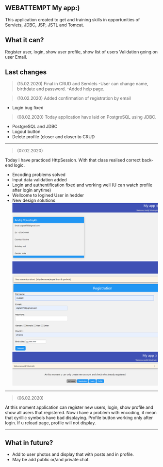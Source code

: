 WEBATTEMPT My app:)
--------------------------------------------------------------------------------
This application created to get and training skills in  opportunities of Servlets, JDBC, JSP, JSTL and Tomcat.

What it can?
---------------------
Register user, login, show user profile, show list of users
Validation going on user Email. 

Last changes
---------------------

>(15.02.2020)
Final in CRUD and Servlets
 -User can change name, birthdate and password.
 -Added help page. 

>(10.02.2020)
Added confirmation of registration by email
  - Login bug fixed

>(08.02.2020)
Today application have laid on PostgreSQL using JDBC.
  - PostgreSQL and JDBC
  - Logout button
  - Delete profile
 (closer and closer to CRUD
 
---------------------

>(07.02.2020)

Today i have practiced HttpSession. With that class realised correct back-end logic. 
  - Encoding problems solved
  - Input data validation added
  - Login and authentification fixed and working well (U can watch profile after login anytime)
  - Wellcome to logined User in hedder
  - New design solutions
![](howItLooks/AVprofile.PNG)
![](howItLooks/IncorrectInput.PNG)
![](howItLooks/loginAV.PNG)
--------------------

>(06.02.2020)

At this moment application can register new users, login, show profile and show all users that registered.
Now i have a problem with encoding, it mean that cyrillic symbols have bad displaying. Profile button working only after login. If u reload page, profile will not display.

------------------

What in future?
---------------------
- Add to user photos and display that with posts and in profile. 
- May be add public or/and private chat. 
